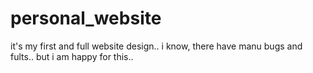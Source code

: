 # personal_website

it's my first and full website design..
i know, there have manu bugs and fults..
but i am happy for this..
